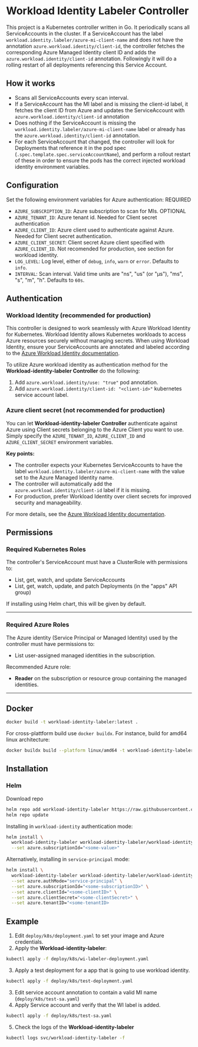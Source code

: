 # Workload Identity Labeler Controller

This project is a Kubernetes controller written in Go. It periodically scans all ServiceAccounts in the cluster. If a ServiceAccount has the label `workload.identity.labeler/azure-mi-client-name` and does not have the annotation `azure.workload.identity/client-id`, the controller fetches the corresponding Azure Managed Identity client ID and adds the `azure.workload.identity/client-id` annotation. Followingly it will do a rolling restart of all deployments referencing this Service Account.

## How it works
- Scans all ServiceAccounts every scan interval.
- If a ServiceAccount has the MI label and is missing the client-id label, it fetches the client ID from Azure and updates the ServiceAccount with `azure.workload.identity/client-id` annotation
- Does nothing if the ServiceAccount is missing the `workload.identity.labeler/azure-mi-client-name` label or already has the `azure.workload.identity/client-id` annotation.
- For each ServiceAccount that changed, the controller will look for Deployments that reference it in the pod spec (`.spec.template.spec.serviceAccountName`), and perform a rollout restart of these in order to ensure the pods has the correct injected workload identity environment variables.

## Configuration
Set the following environment variables for Azure authentication:
REQUIRED
- `AZURE_SUBSCRIPTION_ID`: Azure subscription to scan for MIs.
OPTIONAL
- `AZURE_TENANT_ID`: Azure tenant id. Needed for Client secret authentication
- `AZURE_CLIENT_ID`: Azure client used to authenticate against Azure. Needed for Client secret authentication.
- `AZURE_CLIENT_SECRET`: Client secret Azure client specified with `AZURE_CLIENT_ID`. Not recomended for production, see section for workload identity.
- `LOG_LEVEL`: Log level, either of `debug`, `info`, `warn` or `error`. Defaults to `info`.
- `INTERVAL`: Scan interval. Valid time units are "ns", "us" (or "µs"), "ms", "s", "m", "h". Defaults to `60s`.

## Authentication

### Workload Identity (recommended for production)

This controller is designed to work seamlessly with Azure Workload Identity for Kubernetes. Workload Identity allows Kubernetes workloads to access Azure resources securely without managing secrets. When using Workload Identity, ensure your ServiceAccounts are annotated and labeled according to the [Azure Workload Identity documentation](https://azure.github.io/azure-workload-identity/docs/).

To utilize Azure workload identity as authentication method for the **Workload-identity-labeler Controller** do the following:
1. Add `azure.workload.identity/use: "true"` pod annotation.
2. Add `azure.workload.identity/client-id: "<client-id>"` kubernetes service account label.

### Azure client secret (not recommended for production)
You can let **Workload-identity-labeler Controller** authenticate against Azure using Client secrets belonging to the Azure Client you want to use. Simply specify the `AZURE_TENANT_ID`, `AZURE_CLIENT_ID` and `AZURE_CLIENT_SECRET` environment variables.


**Key points:**
- The controller expects your Kubernetes ServiceAccounts to have the label `workload.identity.labeler/azure-mi-client-name` with the value set to the Azure Managed Identity name.
- The controller will automatically add the `azure.workload.identity/client-id` label if it is missing.
- For production, prefer Workload Identity over client secrets for improved security and manageability.

For more details, see the [Azure Workload Identity documentation](https://azure.github.io/azure-workload-identity/docs/).

## Permissions
### Required Kubernetes Roles

The controller's ServiceAccount must have a ClusterRole with permissions to:
- List, get, watch, and update ServiceAccounts
- List, get, watch, update, and patch Deployments (in the "apps" API group)

If installing using Helm chart, this will be given by default.

---

### Required Azure Roles

The Azure identity (Service Principal or Managed Identity) used by the controller must have permissions to:
- List user-assigned managed identities in the subscription.

Recommended Azure role:
- **Reader** on the subscription or resource group containing the managed identities.

---

## Docker
```bash
docker build -t workload-identity-labeler:latest .
```
For cross-plattform build use `docker buildx`. For instance, build for amd64 linux architecture:
```bash
docker buildx build --platform linux/amd64 -t workload-identity-labeler:latest .
```
## Installation
### Helm
Download repo
```bash
helm repo add workload-identity-labeler https://raw.githubusercontent.com/kristeey/workload-identity-labeler/gh-pages
helm repo update
```

Installing in `workload-identity` authentication mode:
```bash
helm install \
  workload-identity-labeler workload-identity-labeler/workload-identity-labeler \
  --set azure.subscriptionId="<some-value>"
```
Alternatively, installing in `service-principal` mode:
```bash
helm install \
  workload-identity-labeler workload-identity-labeler/workload-identity-labeler \
  --set azure.authMode="service-principal" \
  --set azure.subscriptionId="<some-subscriptionID>" \
  --set azure.clientId="<some-clientID>" \
  --set azure.clientSecret="<some-clientSecret>" \
  --set azure.tenantID="<some-tenantID>
```


## Example
1. Edit `deploy/k8s/deployment.yaml` to set your image and Azure credentials.
2. Apply the **Workload-identity-labeler**:
  ```bash
  kubectl apply -f deploy/k8s/wi-labeler-deployment.yaml
  ```
3. Apply a test deployment for a app that is going to use workload identity.
  ```bash
  kubectl apply -f deploy/k8s/test-deployment.yaml
  ```
3. Edit service account annotation to contain a valid MI name (`deploy/k8s/test-sa.yaml`)
4. Apply Service account and verify that the WI label is added.
  ```bash
  kubectl apply -f deploy/k8s/test-sa.yaml
  ```
5. Check the logs of the **Workload-identity-labeler**
  ```bash
  kubectl logs svc/workload-identity-labeler -f
  ```
